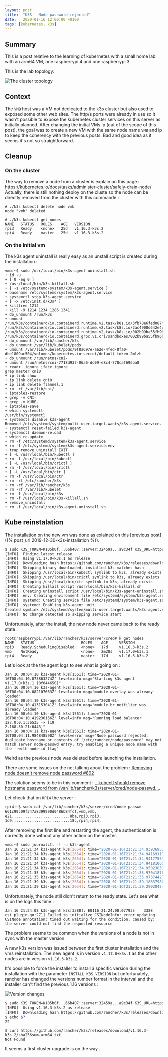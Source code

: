 ```yaml
---
layout: post
title:  "K3S - Node password rejected"
date:   2020-01-16 12:00:00 +0100
tags: [kubernetes, k3s]
---
```


## Summary

This is a post relative to the learning of kubernetes with a small home lab with an arm64 VM, one raspberrypi 4 and one raspberrypi 3

This is the lab topology:

![The cluster topology](/assets/cluster-topology.png)

## Context

The ``VMB`` host was a VM not dedicated to the k3s cluster but also used to exposed some other web sites. The http/s ports were already in use so it wasn't possible to expose the kubernetes cluster services on this server as initially planned.
After changing the initial VMs ip (out of the scope of this post), the goal was to create a new VM with the same node name ``VMB`` and ip to keep the coherency with the previous posts. Bad and good idea as it seems it's not so straightforward.

## Cleanup

### On the cluster

The way to remove a node from a cluster is explain on this page : https://kubernetes.io/docs/tasks/administer-cluster/safely-drain-node/
Actually, there is still nothing deploy on the cluste so the node can be directly removed from the cluster with this commande :

```
# ./k3s kubectl delete node vmb
node "vmb" deleted
```
```
# ./k3s kubectl get nodes
NAME   STATUS   ROLES    AGE   VERSION
rpi3   Ready    <none>   25d   v1.16.3-k3s.2
rpi4   Ready    master   25d   v1.16.3-k3s.2
```

### On the initial vm

The k3s agent uninstall is really easy as an unstall script is created during the installation :
```
vmb:~$ sudo /usr/local/bin/k3s-agent-uninstall.sh
+ id -u
+ [ 0 -eq 0 ]
+ /usr/local/bin/k3s-killall.sh
+ [ -s /etc/systemd/system/k3s-agent.service ]
+ basename /etc/systemd/system/k3s-agent.service
+ systemctl stop k3s-agent.service
+ [ -x /etc/init.d/k3s* ]
+ killtree 1214
+ kill -9 1214 1234 1286 1341
+ do_unmount /run/k3s
+ umount /run/k3s/containerd/io.containerd.runtime.v2.task/k8s.io/3fb78e6fed087fb0070c25c13a796162d4fcdc5df876e433d52496fa90ae1964/rootfs /run/k3s/containerd/io.containerd.runtime.v2.task/k8s.io/2ac4908d642e4c91c3228ff1a95314a16707c0fc686e14980701f9d51eaa8b6e/rootfs /run/k3s/containerd/io.containerd.runtime.v2.task/k8s.io/002b99ba55fb96bec9277db9cdf83a603a04bb2d78ca34f0915ca5cd1081b59c/rootfs /run/k3s/containerd/io.containerd.grpc.v1.cri/sandboxes/002b99ba55fb96bec9277db9cdf83a603a04bb2d78ca34f0915ca5cd1081b59c/shm
+ do_unmount /var/lib/rancher/k3s
+ do_unmount /var/lib/kubelet/pods
+ umount /var/lib/kubelet/pods/9f8a697e-a62e-4fed-8fa0-dbe1809ac504/volumes/kubernetes.io~secret/default-token-2mlzh
+ do_unmount /run/netns/cni-
+ umount /run/netns/cni-7718d937-06a6-dd09-e8c4-778caf696ba8
+ read+  ignore iface ignore
grep master cni0
+ ip link show
+ ip link delete cni0
+ ip link delete flannel.1
+ rm -rf /var/lib/cni/
+ iptables-restore
+ grep -v CNI-
+ grep -v KUBE-
+ iptables-save
+ which systemctl
/usr/bin/systemctl
+ systemctl disable k3s-agent
Removed /etc/systemd/system/multi-user.target.wants/k3s-agent.service.
+ systemctl reset-failed k3s-agent
+ systemctl daemon-reload
+ which rc-update
+ rm -f /etc/systemd/system/k3s-agent.service
+ rm -f /etc/systemd/system/k3s-agent.service.env
+ trap remove_uninstall EXIT
+ [ -L /usr/local/bin/kubectl ]
+ rm -f /usr/local/bin/kubectl
+ [ -L /usr/local/bin/crictl ]
+ rm -f /usr/local/bin/crictl
+ [ -L /usr/local/bin/ctr ]
+ rm -f /usr/local/bin/ctr
+ rm -rf /etc/rancher/k3s
+ rm -rf /var/lib/rancher/k3s
+ rm -rf /var/lib/kubelet
+ rm -f /usr/local/bin/k3s
+ rm -f /usr/local/bin/k3s-killall.sh
+ remove_uninstall
+ rm -f /usr/local/bin/k3s-agent-uninstall.sh
```

##  Kube reinstalation

The installation on the new vm was done as exlained on this [previous post]({% post_url 2019-12-30-k3s-installation %}).

```bash
$ sudo K3S_TOKEN=K105b0f...66b407::server:32459a...a9c34f K3S_URL=https://192.168.30.21:6443 K3S_NODE_NAME=VMB /tmp/install.sh
[INFO]  Finding latest release
[INFO]  Using v1.17.0+k3s.1 as release
[INFO]  Downloading hash https://github.com/rancher/k3s/releases/download/v1.17.0+k3s.1/sha256sum-arm64.txt
[INFO]  Skipping binary downloaded, installed k3s matches hash
[INFO]  Skipping /usr/local/bin/kubectl symlink to k3s, already exists
[INFO]  Skipping /usr/local/bin/crictl symlink to k3s, already exists
[INFO]  Skipping /usr/local/bin/ctr symlink to k3s, already exists
[INFO]  Creating killall script /usr/local/bin/k3s-killall.sh
[INFO]  Creating uninstall script /usr/local/bin/k3s-agent-uninstall.sh
[INFO]  env: Creating environment file /etc/systemd/system/k3s-agent.service.env
[INFO]  systemd: Creating service file /etc/systemd/system/k3s-agent.service
[INFO]  systemd: Enabling k3s-agent unit
Created symlink /etc/systemd/system/multi-user.target.wants/k3s-agent.service → /etc/systemd/system/k3s-agent.service.
[INFO]  No change detected so skipping service start
```

Unfortunately, after the install, the new node never came back to the ready state :

```log
root@raspberrypi:/var/lib/rancher/k3s/server/cred# k get nodes
NAME   STATUS                     ROLES    AGE     VERSION
rpi3   Ready,SchedulingDisabled   <none>   17d     v1.16.3-k3s.2
vmb    NotReady                   <none>   2m20s   v1.17.0+k3s.1
rpi4   Ready                      master   17d     v1.16.3-k3s.2
```

Let's look at the the agent logs to see what is going on : 

```
Jan 16 08:04:10 k3s-agent k3s[1561]: time="2020-01-16T08:04:10.073863274Z" level=info msg="Starting k3s agent v1.17.0+k3s.1 (0f644650)"
Jan 16 08:04:10 k3s-agent k3s[1561]: time="2020-01-16T08:04:10.082107663Z" level=info msg="module overlay was already loaded"
Jan 16 08:04:10 k3s-agent k3s[1561]: time="2020-01-16T08:04:10.413153041Z" level=info msg="module br_netfilter was already loaded"
Jan 16 08:04:10 k3s-agent k3s[1561]: time="2020-01-16T08:04:10.419236136Z" level=info msg="Running load balancer 127.0.0.1:36535 -> [19
2.168.30.21:6443]"
Jan 16 08:04:11 k3s-agent k3s[1561]: time="2020-01-16T08:04:11.984848590Z" level=error msg="Node password rejected, duplicate hostname or contents of '/etc/rancher/node/password' may not match server node-passwd entry, try enabling a unique node name with the --with-node-id flag"
```

Weird as the previous node was deleted before launching the installation.

There are some issues on the net talking about the problem :
[Removing node doesn't remove node password #802](https://github.com/rancher/k3s/issues/802)

The solution seems to be in this comment : [...kubectl should remove hostname:password from /var/lib/rancher/k3s/server/cred/node-passwd...](https://github.com/rancher/k3s/issues/802#issuecomment-531934837).

Let check that on ``RPI4`` the server :

```bash
rpi4:~$ sudo cat /var/lib/rancher/k3s/server/cred/node-passwd
661c99c09f347a8399990d0486b84fcf,vmb,vmb,
e21..........................8ba,rpi3,rpi3,
1d9..........................18c,rpi4,rpi4,
```

After removing the first line and restarting the agent, the authentication is correctly done without any other action on the master.

```bash
vmb:~$ sudo journalctl -f -u k3s-agent
Jan 16 21:21:34 k3s-agent k3s[2654]: time="2020-01-16T21:21:34.939369521Z" level=info msg="Starting k3s agent v1.17.0+k3s.1 (0f644650)"
Jan 16 21:21:34 k3s-agent k3s[2654]: time="2020-01-16T21:21:34.941691137Z" level=info msg="module overlay was already loaded"
Jan 16 21:21:34 k3s-agent k3s[2654]: time="2020-01-16T21:21:34.941775538Z" level=info msg="module nf_conntrack was already loaded"
Jan 16 21:21:34 k3s-agent k3s[2654]: time="2020-01-16T21:21:34.941810658Z" level=info msg="module br_netfilter was already loaded"
Jan 16 21:21:34 k3s-agent k3s[2654]: time="2020-01-16T21:21:34.950238317Z" level=info msg="Running load balancer 127.0.0.1:37663 -> [192.168.30.21:6443]"
Jan 16 21:21:35 k3s-agent k3s[2654]: time="2020-01-16T21:21:35.970418768Z" level=info msg="Logging containerd to /var/lib/rancher/k3s/agent/containerd/containerd.log"
Jan 16 21:21:35 k3s-agent k3s[2654]: time="2020-01-16T21:21:35.973744271Z" level=info msg="Running containerd -c /var/lib/rancher/k3s/agent/etc/containerd/config.toml -a /run/k3s/containerd/containerd.sock --state /run/k3s/containerd --root /var/lib/rancher/k3s/agent/containerd"
Jan 16 21:21:39 k3s-agent k3s[2654]: time="2020-01-16T21:21:39.186379803Z" level=info msg="Connecting to proxy" url="wss://192.168.30.21:6443/v1-k3s/connect"
Jan 16 21:21:39 k3s-agent k3s[2654]: time="2020-01-16T21:21:39.290284249Z" level=info msg="Running kube-proxy --cluster-cidr=10.42.0.0/16 --healthz-bind-address=127.0.0.1 --hostname-override=vmb --kubeconfig=/var/lib/rancher/k3s/agent/kubeproxy.kubeconfig --proxy-mode=iptables"
```

Unfortunately, the node still didn't return to the ready state. Let's see what is on the logs this time :

```logs
Jan 16 21:24:08 k3s-agent k3s[3388]: E0116 21:24:08.077935    3388 csi_plugin.go:271] Failed to initialize CSINodeInfo: error updating CSINode annotation: timed out waiting for the condition; caused by: the server could not find the requested resource
```

The problem seems to be common when the versions of a node is not in sync with the master version.

A new k3s version was issued between the first cluster installation and the vms reinstallation. The new agent is in version ``v1.17.0+k3s.1`` as the other nodes are in version ``v1.16.3-k3s.2``.

It's possible to force the installer to install a specific version during the installation with the parameter ``INSTALL_K3S_VERSION`` but unfortunately, rancher has changed the versions number format in the interval and the installer can't find the previous 1.16 versions :

![Version changes](/assets/k3s-versions.png)

```bash
$ sudo K3S_TOKEN=K105b0f...66b407::server:32459a...a9c34f K3S_URL=https://192.168.30.21:6443 K3S_NODE_NAME=VMB INSTALL_K3S_VERSION=v1.16.3-k3s.2 /tmp/install.sh
[INFO]  Using v1.16.3-k3s.2 as release
[INFO]  Downloading hash https://github.com/rancher/k3s/releases/download/v1.16.3-k3s.2/sha256sum-arm64.txt
$ echo $?
22
```
```bach
$ curl https://github.com/rancher/k3s/releases/download/v1.16.3-k3s.2/sha256sum-arm64.txt
Not Found
```

It seems a first cluster upgrade is on the way ...
